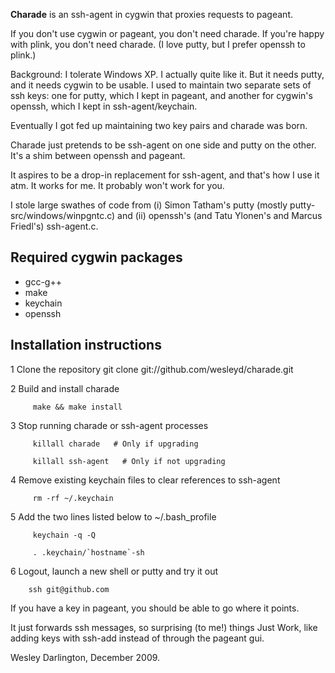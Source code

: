 **Charade** is an ssh-agent in cygwin that proxies requests to pageant.

If you don't use cygwin or pageant, you don't need charade.  If you're happy with plink, you don't need charade.  (I love putty, but I prefer openssh to plink.)

Background: I tolerate Windows XP. I actually quite like it. But it needs putty, and it needs cygwin to be usable. I used to maintain two separate sets of ssh keys: one for putty, which I kept in pageant, and another for cygwin's openssh, which I kept in ssh-agent/keychain.

Eventually I got fed up maintaining two key pairs and charade was born.

Charade just pretends to be ssh-agent on one side and putty on the other. It's a shim between openssh and pageant.

It aspires to be a drop-in replacement for ssh-agent, and that's how I use it atm. It works for me. It probably won't work for you.

I stole large swathes of code from (i) Simon Tatham's putty (mostly putty-src/windows/winpgntc.c) and (ii) openssh's (and Tatu Ylonen's and Marcus Friedl's) ssh-agent.c.

Required cygwin packages
------------------------
*    gcc-g++
*    make
*    keychain
*    openssh

Installation instructions
-------------------------

1 Clone the repository
    git clone git://github.com/wesleyd/charade.git

2 Build and install charade
    
         make && make install

3 Stop running charade or ssh-agent processes

         killall charade   # Only if upgrading

         killall ssh-agent   # Only if not upgrading

4 Remove existing keychain files to clear references to ssh-agent

         rm -rf ~/.keychain


5 Add the two lines listed below to ~/.bash_profile

         keychain -q -Q

         . .keychain/`hostname`-sh

6 Logout, launch a new shell or putty and try it out
    
        ssh git@github.com

If you have a key in pageant, you should be able to go where it points.

It just forwards ssh messages, so surprising (to me!) things Just Work, like adding keys with ssh-add instead of through the pageant gui.

Wesley Darlington, December 2009.
